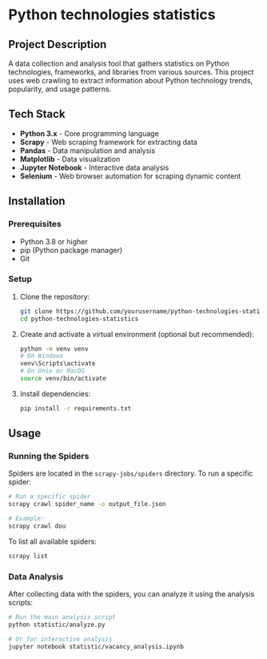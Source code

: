 # Python technologies statistics

## Project Description

A data collection and analysis tool that gathers statistics on Python technologies, frameworks, and libraries from
various sources. This project uses web crawling to extract information about Python technology trends, popularity, and
usage patterns.

## Tech Stack

- **Python 3.x** - Core programming language
- **Scrapy** - Web scraping framework for extracting data
- **Pandas** - Data manipulation and analysis
- **Matplotlib** - Data visualization
- **Jupyter Notebook** - Interactive data analysis
- **Selenium** - Web browser automation for scraping dynamic content

## Installation

### Prerequisites

- Python 3.8 or higher
- pip (Python package manager)
- Git

### Setup

1. Clone the repository:
   ```bash
   git clone https://github.com/yourusername/python-technologies-statistics.git
   cd python-technologies-statistics
   ```

2. Create and activate a virtual environment (optional but recommended):
   ```bash
   python -m venv venv
   # On Windows
   venv\Scripts\activate
   # On Unix or MacOS
   source venv/bin/activate
   ```

3. Install dependencies:
   ```bash
   pip install -r requirements.txt
   ```

## Usage

### Running the Spiders

Spiders are located in the `scrapy-jobs/spiders` directory. To run a specific spider:

```bash
# Run a specific spider
scrapy crawl spider_name -o output_file.json

# Example:
scrapy crawl dou
```

To list all available spiders:

```bash
scrapy list
```

### Data Analysis

After collecting data with the spiders, you can analyze it using the analysis scripts:

```bash
# Run the main analysis script
python statistic/analyze.py

# Or for interactive analysis
jupyter notebook statistic/vacancy_analysis.ipynb
```
